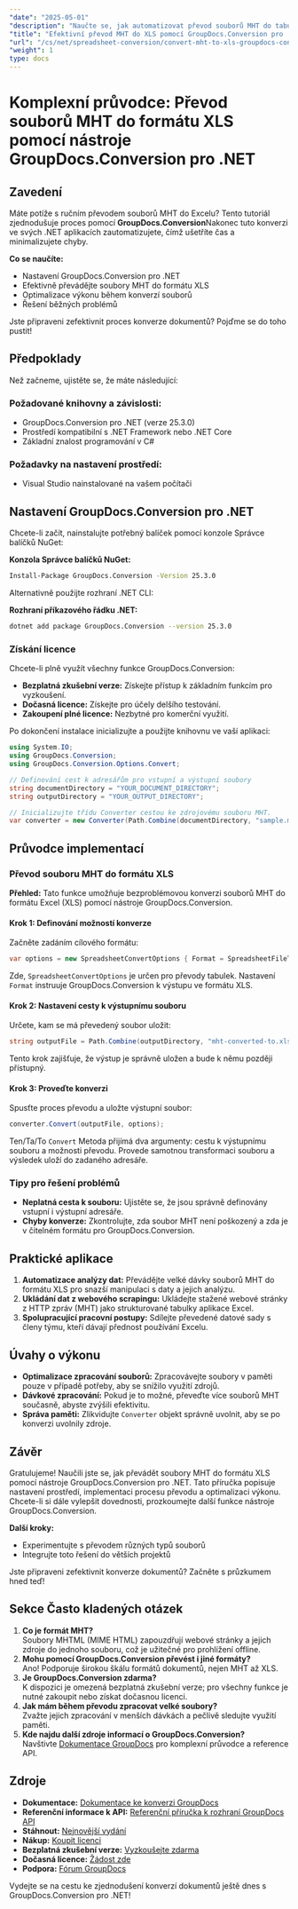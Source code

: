 ```yaml
---
"date": "2025-05-01"
"description": "Naučte se, jak automatizovat převod souborů MHT do tabulek aplikace Excel pomocí nástroje GroupDocs.Conversion pro .NET, zefektivnit tak svůj pracovní postup a ušetřit čas."
"title": "Efektivní převod MHT do XLS pomocí GroupDocs.Conversion pro .NET"
"url": "/cs/net/spreadsheet-conversion/convert-mht-to-xls-groupdocs-conversion-dotnet/"
"weight": 1
type: docs
---
```

# Komplexní průvodce: Převod souborů MHT do formátu XLS pomocí nástroje GroupDocs.Conversion pro .NET

## Zavedení

Máte potíže s ručním převodem souborů MHT do Excelu? Tento tutoriál zjednodušuje proces pomocí **GroupDocs.Conversion**Nakonec tuto konverzi ve svých .NET aplikacích zautomatizujete, čímž ušetříte čas a minimalizujete chyby.

**Co se naučíte:**
- Nastavení GroupDocs.Conversion pro .NET
- Efektivně převádějte soubory MHT do formátu XLS
- Optimalizace výkonu během konverzí souborů
- Řešení běžných problémů

Jste připraveni zefektivnit proces konverze dokumentů? Pojďme se do toho pustit!

## Předpoklady

Než začneme, ujistěte se, že máte následující:

### Požadované knihovny a závislosti:
- GroupDocs.Conversion pro .NET (verze 25.3.0)
- Prostředí kompatibilní s .NET Framework nebo .NET Core
- Základní znalost programování v C#

### Požadavky na nastavení prostředí:
- Visual Studio nainstalované na vašem počítači

## Nastavení GroupDocs.Conversion pro .NET

Chcete-li začít, nainstalujte potřebný balíček pomocí konzole Správce balíčků NuGet:

**Konzola Správce balíčků NuGet:**
```bash
Install-Package GroupDocs.Conversion -Version 25.3.0
```

Alternativně použijte rozhraní .NET CLI:

**Rozhraní příkazového řádku .NET:**
```bash
dotnet add package GroupDocs.Conversion --version 25.3.0
```

### Získání licence

Chcete-li plně využít všechny funkce GroupDocs.Conversion:
- **Bezplatná zkušební verze:** Získejte přístup k základním funkcím pro vyzkoušení.
- **Dočasná licence:** Získejte pro účely delšího testování.
- **Zakoupení plné licence:** Nezbytné pro komerční využití.

Po dokončení instalace inicializujte a použijte knihovnu ve vaší aplikaci:

```csharp
using System.IO;
using GroupDocs.Conversion;
using GroupDocs.Conversion.Options.Convert;

// Definování cest k adresářům pro vstupní a výstupní soubory
string documentDirectory = "YOUR_DOCUMENT_DIRECTORY";
string outputDirectory = "YOUR_OUTPUT_DIRECTORY";

// Inicializujte třídu Converter cestou ke zdrojovému souboru MHT.
var converter = new Converter(Path.Combine(documentDirectory, "sample.mht"));
```

## Průvodce implementací

### Převod souboru MHT do formátu XLS

**Přehled:**
Tato funkce umožňuje bezproblémovou konverzi souborů MHT do formátu Excel (XLS) pomocí nástroje GroupDocs.Conversion.

#### Krok 1: Definování možností konverze
Začněte zadáním cílového formátu:

```csharp
var options = new SpreadsheetConvertOptions { Format = SpreadsheetFileType.Xls };
```

Zde, `SpreadsheetConvertOptions` je určen pro převody tabulek. Nastavení `Format` instruuje GroupDocs.Conversion k výstupu ve formátu XLS.

#### Krok 2: Nastavení cesty k výstupnímu souboru
Určete, kam se má převedený soubor uložit:

```csharp
string outputFile = Path.Combine(outputDirectory, "mht-converted-to.xls");
```

Tento krok zajišťuje, že výstup je správně uložen a bude k němu později přístupný.

#### Krok 3: Proveďte konverzi
Spusťte proces převodu a uložte výstupní soubor:

```csharp
converter.Convert(outputFile, options);
```
Ten/Ta/To `Convert` Metoda přijímá dva argumenty: cestu k výstupnímu souboru a možnosti převodu. Provede samotnou transformaci souboru a výsledek uloží do zadaného adresáře.

### Tipy pro řešení problémů
- **Neplatná cesta k souboru:** Ujistěte se, že jsou správně definovány vstupní i výstupní adresáře.
- **Chyby konverze:** Zkontrolujte, zda soubor MHT není poškozený a zda je v čitelném formátu pro GroupDocs.Conversion.

## Praktické aplikace
1. **Automatizace analýzy dat:** Převádějte velké dávky souborů MHT do formátu XLS pro snazší manipulaci s daty a jejich analýzu.
2. **Ukládání dat z webového scrapingu:** Ukládejte stažené webové stránky z HTTP zpráv (MHT) jako strukturované tabulky aplikace Excel.
3. **Spolupracující pracovní postupy:** Sdílejte převedené datové sady s členy týmu, kteří dávají přednost používání Excelu.

## Úvahy o výkonu
- **Optimalizace zpracování souborů:** Zpracovávejte soubory v paměti pouze v případě potřeby, aby se snížilo využití zdrojů.
- **Dávkové zpracování:** Pokud je to možné, převeďte více souborů MHT současně, abyste zvýšili efektivitu.
- **Správa paměti:** Zlikvidujte `Converter` objekt správně uvolnit, aby se po konverzi uvolnily zdroje.

## Závěr

Gratulujeme! Naučili jste se, jak převádět soubory MHT do formátu XLS pomocí nástroje GroupDocs.Conversion pro .NET. Tato příručka popisuje nastavení prostředí, implementaci procesu převodu a optimalizaci výkonu. Chcete-li si dále vylepšit dovednosti, prozkoumejte další funkce nástroje GroupDocs.Conversion.

**Další kroky:**
- Experimentujte s převodem různých typů souborů
- Integrujte toto řešení do větších projektů

Jste připraveni zefektivnit konverze dokumentů? Začněte s průzkumem hned teď!

## Sekce Často kladených otázek

1. **Co je formát MHT?**  
   Soubory MHTML (MIME HTML) zapouzdřují webové stránky a jejich zdroje do jednoho souboru, což je užitečné pro prohlížení offline.
2. **Mohu pomocí GroupDocs.Conversion převést i jiné formáty?**  
   Ano! Podporuje širokou škálu formátů dokumentů, nejen MHT až XLS.
3. **Je GroupDocs.Conversion zdarma?**  
   K dispozici je omezená bezplatná zkušební verze; pro všechny funkce je nutné zakoupit nebo získat dočasnou licenci.
4. **Jak mám během převodu zpracovat velké soubory?**  
   Zvažte jejich zpracování v menších dávkách a pečlivě sledujte využití paměti.
5. **Kde najdu další zdroje informací o GroupDocs.Conversion?**  
   Navštivte [Dokumentace GroupDocs](https://docs.groupdocs.com/conversion/net/) pro komplexní průvodce a reference API.

## Zdroje
- **Dokumentace:** [Dokumentace ke konverzi GroupDocs](https://docs.groupdocs.com/conversion/net/)
- **Referenční informace k API:** [Referenční příručka k rozhraní GroupDocs API](https://reference.groupdocs.com/conversion/net/)
- **Stáhnout:** [Nejnovější vydání](https://releases.groupdocs.com/conversion/net/)
- **Nákup:** [Koupit licenci](https://purchase.groupdocs.com/buy)
- **Bezplatná zkušební verze:** [Vyzkoušejte zdarma](https://releases.groupdocs.com/conversion/net/)
- **Dočasná licence:** [Žádost zde](https://purchase.groupdocs.com/temporary-license/)
- **Podpora:** [Fórum GroupDocs](https://forum.groupdocs.com/c/conversion/10)

Vydejte se na cestu ke zjednodušení konverzí dokumentů ještě dnes s GroupDocs.Conversion pro .NET!